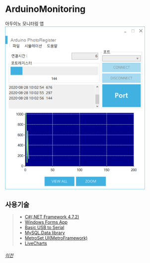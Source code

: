 # ArduinoMonitoring
아두이노 모니터링 앱<br>
<img src="captured_20200828_001.png" width="450px" title="실행결과" alt="실행결과"></img>

## 사용기술
> * [C#(.NET Framework 4.7.2)](https://dotnet.microsoft.com/download/dotnet-framework/net472)
> * [Windows Forms App](https://docs.microsoft.com/ko-kr/visualstudio/designers/windows-forms-designer-overview?view=vs-2019)
> * [Basic USB to Serial](https://www.arduino.cc/reference/ko/language/functions/communication/serial/)
> * [MySQL.Data library](https://dev.mysql.com/doc/connector-net/en/connector-net-tutorials.html)
> * [MetroSet UI(MetroFramework)](https://thielj.github.io/MetroFramework/)
> * [LiveCharts](https://lvcharts.net/)

###### [이전](https://github.com/hugoMGSung/StudyIoT)
